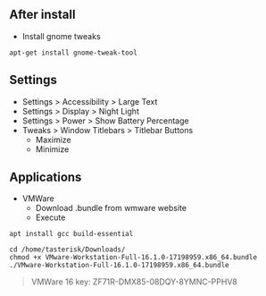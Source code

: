 ## After install
- Install gnome tweaks
```console
apt-get install gnome-tweak-tool
```

## Settings

- Settings > Accessibility > Large Text
- Settings > Display > Night Light
- Settings > Power > Show Battery Percentage
- Tweaks > Window Titlebars > Titlebar Buttons
  - Maximize
  - Minimize

## Applications

- VMWare
  - Download .bundle from wmware website
  - Execute
```console
apt install gcc build-essential

cd /home/tasterisk/Downloads/
chmod +x VMware-Workstation-Full-16.1.0-17198959.x86_64.bundle
./VMware-Workstation-Full-16.1.0-17198959.x86_64.bundle
```
> VMWare 16 key: ZF71R-DMX85-08DQY-8YMNC-PPHV8
